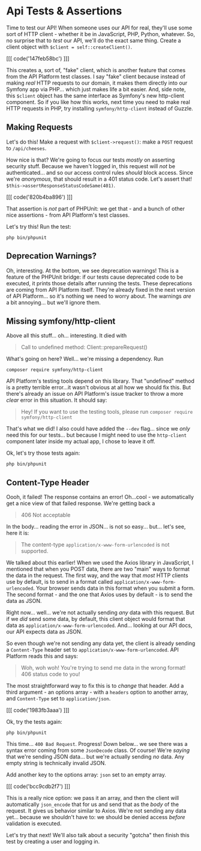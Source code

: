 # Api Tests & Assertions

Time to test our API! When someone uses our API for real, they'll use some sort
of HTTP client - whether it be in JavaScript, PHP, Python, whatever. So, no surprise
that to *test* our API, we'll do the exact same thing. Create a client object with
`$client = self::createClient()`.

[[[ code('147feb58bc') ]]]

This creates a, sort of, "fake" client, which is another feature that comes from
the API Platform test classes. I say "fake" client because instead of making
*real* HTTP requests to our domain, it makes them directly into our Symfony
app via PHP... which just makes life a bit easier. And, side note, this `$client`
object has the same interface as Symfony's new http-client component. So if you
like how this works, next time you need to make real HTTP requests in PHP, try
installing `symfony/http-client` instead of Guzzle.

## Making Requests

Let's do this! Make a request with `$client->request()`: make a `POST`
request to `/api/cheeses`.

How nice is that? We're going to focus our tests *mostly* on asserting security
stuff. Because we haven't logged in, this request will *not* be authenticated...
and so our access control rules *should* block access. Since we're *anonymous*,
that should result in a 401 status code. Let's assert that!
`$this->assertResponseStatusCodeSame(401)`.

[[[ code('820b4ba896') ]]]

That assertion is *not* part of PHPUnit: we get that - and a bunch of other nice
assertions - from API Platform's test classes.

Let's try this! Run the test:

```terminal
php bin/phpunit
```

## Deprecation Warnings?

Oh, interesting. At the bottom, we see deprecation warnings! This is a feature
of the PHPUnit bridge: if our tests cause deprecated code to be executed, it prints
those details after running the tests. These deprecations are coming from API Platform
itself. They're already fixed in the next version of API Platform... so it's
nothing we need to worry about. The warnings *are* a bit annoying... but we'll
ignore them.

## Missing symfony/http-client

Above all this stuff... oh... interesting. It died with

> Call to undefined method: Client::prepareRequest()

What's going on here? Well... we're missing a dependency. Run

```terminal
composer require symfony/http-client
```

API Platform's testing tools depend on this library. That "undefined" method
is a pretty terrible error...it wasn't obvious at all how we should fix this.
But there's already an issue on API Platform's issue tracker to throw a more
*clear* error in this situation. It should say:

> Hey! If you want to use the testing tools, please run
> `composer require symfony/http-client`

That's what we did! I also could have added the `--dev` flag... since we *only*
need this for our tests... but because I might need to use the `http-client`
component later inside my actual app, I chose to leave it off.

Ok, let's try those tests again:

```terminal-silent
php bin/phpunit
```

## Content-Type Header

Oooh, it failed! The response contains an error! Oh...cool - we automatically
get a nice view of that failed response. We're getting back a

> 406 Not acceptable

In the body... reading the error in JSON... is not so easy... but... let's see,
here it is:

> The content-type `application/x-www-form-urlencoded` is not supported.

We talked about this earlier! When we used the Axios library in JavaScript, I
mentioned that when you POST data, there are two "main" ways to format the data
in the request. The first way, and the way that *most* HTTP clients use by default,
is to send in a format called `application/x-www-form-urlencoded`. Your browser
sends data in this format when you submit a form. The second format - and the
one that Axios uses by default - is to send the data as JSON.

Right now... well... we're not actually sending *any* data with this request.
But if we *did* send some data, by default, this client object would format that
data as `application/x-www-form-urlencoded`. And... looking at our API docs,
our API expects data as JSON.

So even though we're not sending any data yet, the client is already sending a
`Content-Type` header set to `application/x-www-form-urlencoded`. API Platform
reads this and says:

> Woh, woh woh! You're trying to send me data in the wrong format! 406 status
> code to you!

The most straightforward way to fix this is to *change* that header. Add a third
argument - an options array - with a `headers` option to another array, and
`Content-Type` set to `application/json`.

[[[ code('1983fb3aaa') ]]]

Ok, try the tests again:

```terminal-silent
php bin/phpunit
```

This time... `400 Bad Request`. Progress! Down below... we see there was a syntax
error coming from some `JsonDecode` class. Of course! We're *saying* that we're sending
JSON data... but we're actually sending *no* data. Any empty string is technically
invalid JSON.

Add another key to the options array: `json` set to an empty array.

[[[ code('bcc9cdb2f7') ]]]

This is a really nice option: we pass it an array, and then the client will
automatically `json_encode` that for us and send that as the *body* of the request.
It gives us behavior similar to Axios. We're not sending any data yet... because
we shouldn't have to: we should be denied access *before* validation is executed.

Let's try that next! We'll also talk about a security "gotcha" then finish this
test by creating a user and logging in.
